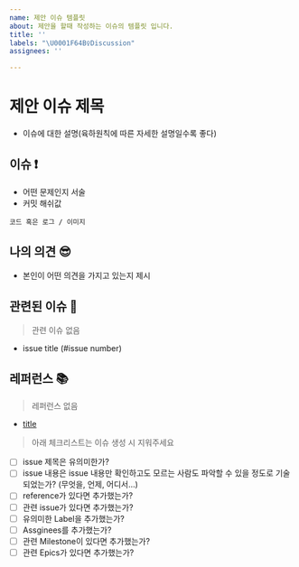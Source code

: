 ```yaml
---
name: 제안 이슈 템플릿
about: 제안을 할때 작성하는 이슈의 템플릿 입니다.
title: ''
labels: "\U0001F64B‍♀️Discussion"
assignees: ''

---
```


# 제안 이슈 제목

- 이슈에 대한 설명(육하원칙에 따른 자세한 설명일수록 좋다)

## 이슈 ❗️

- 어떤 문제인지 서술
- 커밋 해쉬값

```
코드 혹은 로그 / 이미지
```

## 나의 의견 😎

- 본인이 어떤 의견을 가지고 있는지 제시

## 관련된 이슈 📎

> 관련 이슈 없음

- issue title (#issue number)

## 레퍼런스 📚

> 레퍼런스 없음

- [title]()

> 아래 체크리스트는 이슈 생성 시 지워주세요

- [ ] issue 제목은 유의미한가?
- [ ] issue 내용은 issue 내용만 확인하고도 모르는 사람도 파악할 수 있을 정도로 기술되었는가? (무엇을, 언제, 어디서...)
- [ ] reference가 있다면 추가했는가?
- [ ] 관련 issue가 있다면 추가했는가?
- [ ] 유의미한 Label을 추가했는가?
- [ ] Assginees를 추가했는가?
- [ ] 관련 Milestone이 있다면 추가했는가?
- [ ] 관련 Epics가 있다면 추가했는가?
